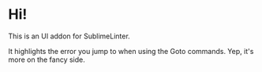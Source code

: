 # Hi!

This is an UI addon for SublimeLinter.

It highlights the error you jump to when using the Goto commands. Yep, it's more on the fancy side.

